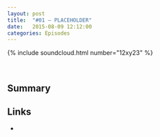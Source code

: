 ```yaml
---
layout: post
title:  "#01 – PLACEHOLDER"
date:   2015-08-09 12:12:00
categories: Episodes
---
```


{% include soundcloud.html number="12xy23" %}

<br>

## Summary

## Links

- <a href="" target="_blank"></a>

